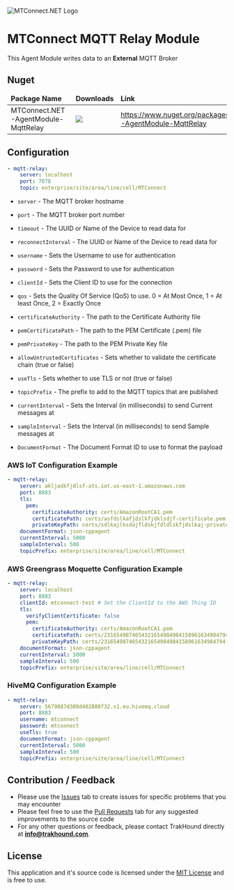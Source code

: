 ![MTConnect.NET Logo](https://raw.githubusercontent.com/TrakHound/MTConnect.NET/master/img/mtconnect-net-03-md.png) 

# MTConnect MQTT Relay Module
This Agent Module writes data to an **External** MQTT Broker

## Nuget
<table>
    <thead>
        <tr>
            <td style="font-weight: bold;">Package Name</td>
            <td style="font-weight: bold;">Downloads</td>
            <td style="font-weight: bold;">Link</td>
        </tr>
    </thead>
    <tbody>
        <tr>
            <td>MTConnect.NET-AgentModule-MqttRelay</td>
            <td><img src="https://img.shields.io/nuget/dt/MTConnect.NET-AgentModule-MqttRelay?style=for-the-badge&logo=nuget&label=%20&color=%23333"/></td>
            <td><a href="https://www.nuget.org/packages/MTConnect.NET-AgentModule-MqttRelay">https://www.nuget.org/packages/MTConnect.NET-AgentModule-MqttRelay</a></td>
        </tr>
    </tbody>
</table>

## Configuration
```yaml
- mqtt-relay:
    server: localhost
    port: 7878
    topic: enterprise/site/area/line/cell/MTConnect
```

* `server` - The MQTT broker hostname

* `port` - The MQTT broker port number

* `timeout` - The UUID or Name of the Device to read data for

* `reconnectInterval` - The UUID or Name of the Device to read data for

* `username` - Sets the Username to use for authentication
 
* `password` - Sets the Password to use for authentication
 
* `clientId` - Sets the Client ID to use for the connection

* `qos` - Sets the Quality Of Service (QoS) to use. 0 = At Most Once, 1 = At least Once, 2 = Exactly Once

* `certificateAuthority` - The path to the Certificate Authority file

* `pemCertificatePath` - The path to the PEM Certificate (.pem) file

* `pemPrivateKey` - The path to the PEM Private Key file

* `allowUntrustedCertificates` - Sets whether to validate the certificate chain (true or false)

* `useTls` - Sets whether to use TLS or not (true or false)

* `topicPrefix` - The prefix to add to the MQTT topics that are published

* `currentInterval` - Sets the Interval (in milliseconds) to send Current messages at

* `sampleInterval` - Sets the Interval (in milliseconds) to send Sample messages at

* `DocumentFormat` - The Document Format ID to use to format the payload

### AWS IoT Configuration Example
```yaml
- mqtt-relay:
    server: akljadkfjdlsf-ats.iot.us-east-1.amazonaws.com
    port: 8883
    tls:
      pem:
        certificateAuthority: certs/AmazonRootCA1.pem
        certificatePath: certs/asfdslkafjdslkfjdklsdjf-certificate.pem.crt
        privateKeyPath: certs/sdlkajlksdajfldskjfdldlskfjdslkaj-private.pem.key
    documentFormat: json-cppagent
    currentInterval: 5000
    sampleInterval: 500
    topicPrefix: enterprise/site/area/line/cell/MTConnect
```

### AWS Greengrass Moquette Configuration Example
```yaml
- mqtt-relay:
    server: localhost
    port: 8883
    clientId: mtconnect-test # Set the ClientId to the AWS Thing ID
    tls:
      verifyClientCertificate: false
      pem:
        certificateAuthority: certs/AmazonRootCA1.pem
        certificatePath: certs/2316549874654321654984984158961634984794-certificate.pem.crt
        privateKeyPath: certs/2316549874654321654984984158961634984794-private.pem.key
    documentFormat: json-cppagent
    currentInterval: 5000
    sampleInterval: 500
    topicPrefix: enterprise/site/area/line/cell/MTConnect
```

### HiveMQ Configuration Example
```yaml
- mqtt-relay:
    server: 5679887d308d402888f32.s1.eu.hivemq.cloud
    port: 8883
    username: mtconnect
    password: mtconnect
    useTls: true
    documentFormat: json-cppagent
    currentInterval: 5000
    sampleInterval: 500
    topicPrefix: enterprise/site/area/line/cell/MTConnect
```

## Contribution / Feedback
- Please use the [Issues](https://github.com/TrakHound/MTConnect.NET/issues) tab to create issues for specific problems that you may encounter 
- Please feel free to use the [Pull Requests](https://github.com/TrakHound/MTConnect.NET/pulls) tab for any suggested improvements to the source code
- For any other questions or feedback, please contact TrakHound directly at **info@trakhound.com**.

## License
This application and it's source code is licensed under the [MIT License](https://choosealicense.com/licenses/mit/) and is free to use.
